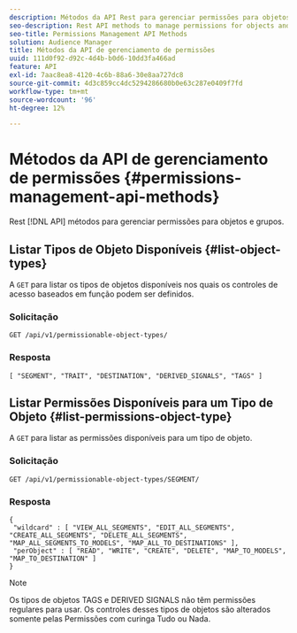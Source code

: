 ```yaml
---
description: Métodos da API Rest para gerenciar permissões para objetos e grupos.
seo-description: Rest API methods to manage permissions for objects and groups.
seo-title: Permissions Management API Methods
solution: Audience Manager
title: Métodos da API de gerenciamento de permissões
uuid: 111d0f92-d92c-4d4b-b0d6-10dd3fa466ad
feature: API
exl-id: 7aac8ea8-4120-4c6b-88a6-30e8aa727dc8
source-git-commit: 4d3c859cc4dc5294286680b0e63c287e0409f7fd
workflow-type: tm+mt
source-wordcount: '96'
ht-degree: 12%

---
```


# Métodos da API de gerenciamento de permissões {#permissions-management-api-methods}

Rest [!DNL API] métodos para gerenciar permissões para objetos e grupos.

<!-- c_rest_api_perm_man.xml -->

## Listar Tipos de Objeto Disponíveis {#list-object-types}

A `GET` para listar os tipos de objetos disponíveis nos quais os controles de acesso baseados em função podem ser definidos.

<!-- r_rest_api_perm_list.xml -->

### Solicitação

`GET /api/v1/permissionable-object-types/`

### Resposta

```
[ "SEGMENT", "TRAIT", "DESTINATION", "DERIVED_SIGNALS", "TAGS" ]
```

## Listar Permissões Disponíveis para um Tipo de Objeto {#list-permissions-object-type}

A `GET` para listar as permissões disponíveis para um tipo de objeto.

<!-- r_rest_api_perm_list_perms.xml -->

### Solicitação

`GET /api/v1/permissionable-object-types/SEGMENT/`

### Resposta

```
{ 
 "wildcard" : [ "VIEW_ALL_SEGMENTS", "EDIT_ALL_SEGMENTS", "CREATE_ALL_SEGMENTS", "DELETE_ALL_SEGMENTS", "MAP_ALL_SEGMENTS_TO_MODELS", "MAP_ALL_TO_DESTINATIONS" ], 
 "perObject" : [ "READ", "WRITE", "CREATE", "DELETE", "MAP_TO_MODELS", "MAP_TO_DESTINATION" ]
}
```

>[!NOTE]
>
>Os tipos de objetos TAGS e DERIVED SIGNALS não têm permissões regulares para usar. Os controles desses tipos de objetos são alterados somente pelas Permissões com curinga Tudo ou Nada.
